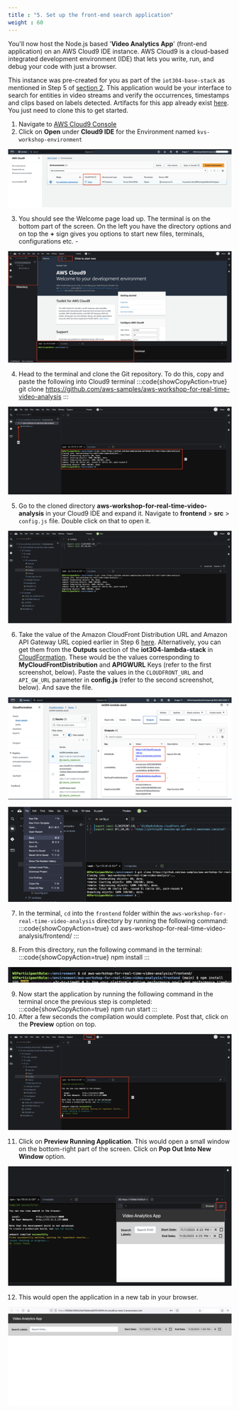 ```yaml
---
title : "5. Set up the front-end search application"
weight : 60
---
```


You'll now host the Node.js based '**Video Analytics App**' (front-end application) on an AWS Cloud9 IDE instance. AWS Cloud9 is a cloud-based integrated development environment (IDE) that lets you write, run, and debug your code with just a browser.

This instance was pre-created for you as part of the `iot304-base-stack` as mentioned in Step 5 of [section 2](../getting-started/).  This application would be your interface to search for entities in video streams and verify the occurrences, timestamps and clips based on labels detected. Artifacts for this app already exist [here](https://github.com/aws-samples/aws-workshop-for-real-time-video-analysis). You just need to clone this to get started.

1. Navigate to [AWS Cloud9 Console](https://us-west-2.console.aws.amazon.com/cloud9control/home?region=us-west-2#/)
2. Click on **Open** under **Cloud9 IDE** for the Environment named `kvs-workshop-environment`

![Cloud9](/static/images/05/01.png)

3. You should see the Welcome page load up. The terminal is on the bottom part of the screen. On the left you have the directory options and on top the **+** sign gives you options to start new files, terminals, configurations etc. -

![Cloud9 Welcome](/static/images/05/02.png)

4. Head to the terminal and clone the Git repository. To do this, copy and paste the following into Cloud9 terminal
:::code{showCopyAction=true}
git clone https://github.com/aws-samples/aws-workshop-for-real-time-video-analysis
:::

![Clone Repo](/static/images/05/03.png)

5. Go to the cloned directory **aws-workshop-for-real-time-video-analysis** in your Cloud9 IDE and expand it. Navigate to **frontend** > **src** > `config.js` file. Double click on that to open it.

![Config JS](/static/images/05/04.png)

6. Take the value of the Amazon CloudFront Distribution URL and Amazon API Gateway URL copied earlier in Step 6 [here](../create-cfn#4.1-create-cloudformation-stack). Alternatively, you can get them from the **Outputs** section of the **iot304-lambda-stack** in [CloudFormation](https://us-west-2.console.aws.amazon.com/cloudformation/home?region=us-west-2#/). These would be the values corresponding to **MyCloudFrontDistribution** and **APIGWURL** Keys (refer to the first screenshot, below). Paste the values in the `CLOUDFRONT_URL` and `API_GW_URL` parameter in **config.js** (refer to the second screenshot, below). And save the file.

![Lambda Stack Outputs](/static/images/05/05.png)

![Update Params 01](/static/images/05/06.png)

7. In the terminal, `cd` into the `frontend` folder within the `aws-workshop-for-real-time-video-analysis` directory by running the following command:
:::code{showCopyAction=true}
cd aws-workshop-for-real-time-video-analysis/frontend/
:::

8. From this directory, run the following command in the terminal:
:::code{showCopyAction=true}
npm install
:::

![Install Dependencies](/static/images/05/07.png)

9. Now start the application by running the following command in the terminal once the previous step is completed:
:::code{showCopyAction=true}
npm run start
:::
10. After a few seconds the compilation would complete. Post that, click on the **Preview** option  on top.

![Preview](/static/images/05/08.png)

11. Click on **Preview Running Application**. This would open a small window on the bottom-right part of the screen. Click on **Pop Out Into New Window** option.

![Preview Final](/static/images/05/09.png)

12. This would open the application in a new tab in your browser.

![Video Analytics App](/static/images/05/10.png)
